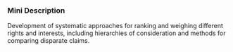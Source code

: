 ### Mini Description

Development of systematic approaches for ranking and weighing different rights and interests, including hierarchies of consideration and methods for comparing disparate claims.
